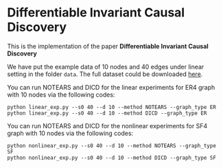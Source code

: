 # Differentiable Invariant Causal Discovery

This is the implementation of the paper **Differentiable Invariant Causal Discovery**

We have put the example data of 10 nodes and 40 edges under linear setting in the folder `data`. The full dataset could be downloaded [here](https://drive.google.com/drive/folders/1Bihhqqu1bEHzNcb-ZKJG_xw25vo7C77q?usp=sharing). 

You can run NOTEARS and DICD for the linear experiments for ER4 graph with 10 nodes via the following codes:
```
python linear_exp.py --s0 40 --d 10 --method NOTEARS --graph_type ER
python linear_exp.py --s0 40 --d 10 --method DICD --graph_type ER
```

You can run NOTEARS and DICD for the nonlinear experiments for SF4 graph with 10 nodes via the following codes:
```
python nonlinear_exp.py --s0 40 --d 10 --method NOTEARS --graph_type SF
python nonlinear_exp.py --s0 40 --d 10 --method DICD --graph_type SF
```






